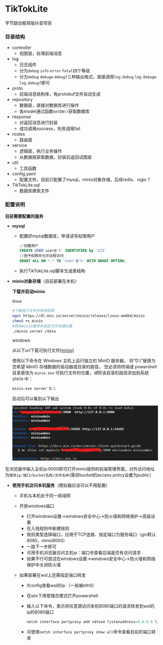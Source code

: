 # TikTokLite
  字节跳动极简版抖音项目

###  目录结构
- controller 
  - 视图层，处理前端消息
- log 
  - 日志组件
  - 分为`debug` `info` `error` `fatal`四个等级
  - 分为`debug` `debugw` `debugf`三种输出格式，直接调用`log.Debug` `log.Debugw` `log.Debugf`即可
- proto
  - 前端消息结构体，有protobuf文件自动生成
- repository
  - 数据层，直接对数据库进行操作
  - 各model通过函数`GetDB()`获取数据库
- response
  - 对返回消息进行封装
  - 成功调用success，失败调用fail
- routes
  - 路由层
- service  
  - 逻辑层，执行业务操作
  - 从数据层获取数据，封装后返回试图层
- util
  - 工具函数
- config.yaml
  - 配置文件，目前只配置了mysql，minio对象存储，后续redis、nigix？
- TikTokLite.sql
  - 数据库建表文件  

### 配置说明

**目前需要配置的服务**

- **mysql**

  - 配置好mysql数据库，申请读写权限用户

    ```sql
    //创建用户
    CREATE USER user@'%' IDENTIFIED by '123'
    //授予权限并允许远程访问
    GRANT ALL ON *.* TO 'user'@'%' WITH GRANT OPTION;
    ```

  - 执行TikTokLite.sql脚本生成表结构

- **minio对象存储**（目前部署在本机）

  **下载并启动minio**

  linux

  ```bash
  #下载执行文件并修改权限
  wget https://dl.min.io/server/minio/release/linux-amd64/minio
  chmod +x minio
  #启动minio服务并指定文件存储位置
  ./minio server /data
  ```

  windows

  从以下url下载可执行文件[[minio]](http://dl.minio.org.cn/server/minio/release/windows-amd64/minio.exe)

  使用以下命令在 Windows 主机上运行独立的 MinIO 服务器。 将“D:\”替换为您希望 MinIO 存储数据的驱动器或目录的路径。 您必须将终端或 powershell 目录更改为 `minio.exe` 可执行文件的位置，*或*将该目录的路径添加到系统 `$PATH` 中：

  ```cmd
  minio.exe server D:\
  ```

  启动后可以看到以下输出

  ![](https://github.com/jhzol/test/blob/master/image/%E5%B1%8F%E5%B9%95%E6%88%AA%E5%9B%BE%202022-05-17%20154717.png?raw=true)

​	在浏览器中输入主机ip:9000即可打开minio提供的前端管理界面，对外访问地址为`服务ip:端口/bucket名称/文件名称`(需将bucket的access policy设置为public）

- **使用手机访问本机服务**（模拟器应该可以不用配置）

  - 手机与本机处于同一局域网
  - 开放windows端口
    - 打开windows设置->windows安全中心->防火墙和网络保护->高级设置
    - 在入栈规则中新建规则
    - 规则类型选择端口，应用于TCP连接、指定端口为服务端口（gin默认8080，minio9000）
    - 一路下一步即可
    - 可用手机浏览器访问主机ip：端口号查看后端是否有访问请求
    - 如果不行可尝试在windows设置->windows安全中心->防火墙和网络保护中关闭防火墙

  - 如果部署在wsl上还需指定端口转发

    - ifconfig查看wsl的ip （一般被eth0）

    - 在win下用管理员模式打开powershell

    - 输入以下命令，表示将任意源访问本机8080端口的请求转发到wsl的ip的8080端口

      ```powershell
      netsh interface portproxy add v4tov4 listenaddress=0.0.0.0 listenport=8080 connectaddress=(wsl的ip) connectport=8080
      ```

    - 可使用`netsh interface portproxy show all`命令查看目前的端口转发